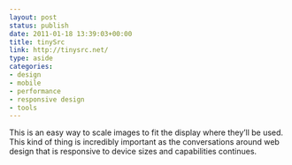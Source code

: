 ```yaml
---
layout: post
status: publish
date: 2011-01-18 13:39:03+00:00
title: tinySrc
link: http://tinysrc.net/
type: aside
categories:
- design
- mobile
- performance
- responsive design
- tools
---
```


This is an easy way to scale images to fit the display where they’ll be used. This kind of thing is incredibly important as the conversations around web design that is responsive to device sizes and capabilities continues.
